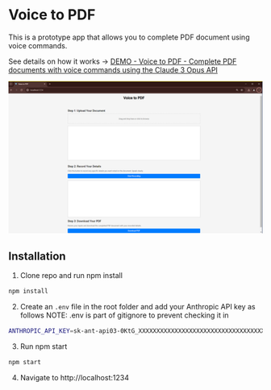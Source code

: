 # Voice to PDF

This is a prototype app that allows you to complete PDF document using voice commands.

See details on how it works -> [DEMO - Voice to PDF - Complete PDF documents with voice commands using the Claude 3 Opus API](https://jstoppa.com/posts/artificial-intelligence/demos/voice_to_pdf_complete_pdf_document_with_voice_commands_using_claude_3_opus_api/post/)

[![Watch the video](/src/video/voice_to_pdf.png)](https://jstoppa.com/posts/artificial-intelligence/demos/voice_to_pdf_complete_pdf_document_with_voice_commands_using_claude_3_opus_api/voice_to_pdf_claude_3_opus_api.mp4)

## Installation

1. Clone repo and run npm install

```bash
npm install
```

2. Create an `.env` file in the root folder and add your Anthropic API key as follows
   NOTE: .env is part of gitignore to prevent checking it in

```bash
ANTHROPIC_API_KEY=sk-ant-api03-0KtG_XXXXXXXXXXXXXXXXXXXXXXXXXXXXXXXXXXXXXXXXXXXXXXXXXXXXXXXXXXXXXXXXXXXXXXXXXXXX
```

3. Run npm start

```bash
npm start
```

4. Navigate to http://localhost:1234
